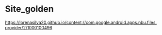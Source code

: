 # Site_golden
https://lorenasilva20.github.io/content://com.google.android.apps.nbu.files.provider/2/1000100496
